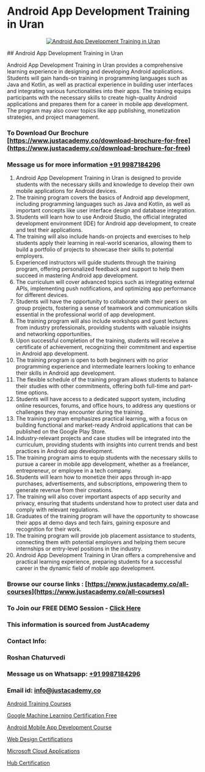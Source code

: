 # Android App Development Training in Uran

<p align="center">
  <a href="https://justacademy.co/course-detail/android-app-development">
    <img src="https://justacademy.co/storage2/course_image/1676635923_course_image.webp" alt="Android App Development Training in Uran">
  </a>
</p>
## Android App Development Training in Uran

Android App Development Training in Uran provides a comprehensive learning experience in designing and developing Android applications. Students will gain hands-on training in programming languages such as Java and Kotlin, as well as practical experience in building user interfaces and integrating various functionalities into their apps. The training equips participants with the necessary skills to create high-quality Android applications and prepares them for a career in mobile app development. The program may also cover topics like app publishing, monetization strategies, and project management.
### To Download Our Brochure [https://www.justacademy.co/download-brochure-for-free](https://www.justacademy.co/download-brochure-for-free)
### Message us for more information [+91 9987184296](https://api.whatsapp.com/send?phone=919987184296)
1) Android App Development Training in Uran is designed to provide students with the necessary skills and knowledge to develop their own mobile applications for Android devices.
2) The training program covers the basics of Android app development, including programming languages such as Java and Kotlin, as well as important concepts like user interface design and database integration.
3) Students will learn how to use Android Studio, the official integrated development environment (IDE) for Android app development, to create and test their applications.
4) The training will also include hands-on projects and exercises to help students apply their learning in real-world scenarios, allowing them to build a portfolio of projects to showcase their skills to potential employers.
5) Experienced instructors will guide students through the training program, offering personalized feedback and support to help them succeed in mastering Android app development.
6) The curriculum will cover advanced topics such as integrating external APIs, implementing push notifications, and optimizing app performance for different devices.
7) Students will have the opportunity to collaborate with their peers on group projects, fostering a sense of teamwork and communication skills essential in the professional world of app development.
8) The training program will also include workshops and guest lectures from industry professionals, providing students with valuable insights and networking opportunities.
9) Upon successful completion of the training, students will receive a certificate of achievement, recognizing their commitment and expertise in Android app development.
10) The training program is open to both beginners with no prior programming experience and intermediate learners looking to enhance their skills in Android app development.
11) The flexible schedule of the training program allows students to balance their studies with other commitments, offering both full-time and part-time options.
12) Students will have access to a dedicated support system, including online resources, forums, and office hours, to address any questions or challenges they may encounter during the training.
13) The training program emphasizes practical learning, with a focus on building functional and market-ready Android applications that can be published on the Google Play Store.
14) Industry-relevant projects and case studies will be integrated into the curriculum, providing students with insights into current trends and best practices in Android app development.
15) The training program aims to equip students with the necessary skills to pursue a career in mobile app development, whether as a freelancer, entrepreneur, or employee in a tech company.
16) Students will learn how to monetize their apps through in-app purchases, advertisements, and subscriptions, empowering them to generate revenue from their creations.
17) The training will also cover important aspects of app security and privacy, ensuring that students understand how to protect user data and comply with relevant regulations.
18) Graduates of the training program will have the opportunity to showcase their apps at demo days and tech fairs, gaining exposure and recognition for their work.
19) The training program will provide job placement assistance to students, connecting them with potential employers and helping them secure internships or entry-level positions in the industry.
20) Android App Development Training in Uran offers a comprehensive and practical learning experience, preparing students for a successful career in the dynamic field of mobile app development.

### Browse our course links : [https://www.justacademy.co/all-courses](https://www.justacademy.co/all-courses) 
### To Join our FREE DEMO Session - [Click Here](https://www.justacademy.co/register-for-course-demo)


### This information is sourced from JustAcademy
### Contact Info:
### Roshan Chaturvedi
### Message us on Whatsapp: [+91 9987184296](https://api.whatsapp.com/send?phone=919987184296)
### Email id: [info@justacademy.co](mailto:info@justacademy.co)
                
[Android Training Courses](https://www.linkedin.com/pulse/android-training-courses-justacademy-mumbai-dgyuf/)

[Google Machine Learning Certification Free](https://www.linkedin.com/pulse/google-machine-learning-certification-free-justacademy-houston-ldnkf?trackingId=ozdyUmrV%2ByGdf44UqDu3vQ%3D%3D&lipi=urn%3Ali%3Apage%3Ad_flagship3_company_admin%3B7JDWY034S6um4RLOpjnAgA%3D%3D)

[Android Mobile App Development Course](https://medium.com/@kumarishimmi99/android-mobile-app-development-course-4d355163221c)

[Web Design Certifications](https://medium.com/@ranemanish460/web-design-certifications-f918488c89cb)

[Microsoft Cloud Applications](https://justacademyin.github.io/justacademy/microsoft-cloud-applications)

[Hub Certification](https://justacademyin.github.io/justacademy/hub-certification)

